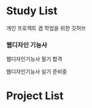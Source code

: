 # Study List
개인 프로젝트 겸 학업을 위한 깃허브

<h3>웹디자인 기능사</h3>
<p>웹디자인기능사 필기 합격</p>
<p>웹디자인기능사 실기 준비중</p>







# Project List
